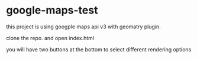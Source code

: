 # google-maps-test

this project is using googple maps api v3 with geomatry plugin.


clone the repo. and open index.html 

you will have two buttons at the bottom to select different rendering options